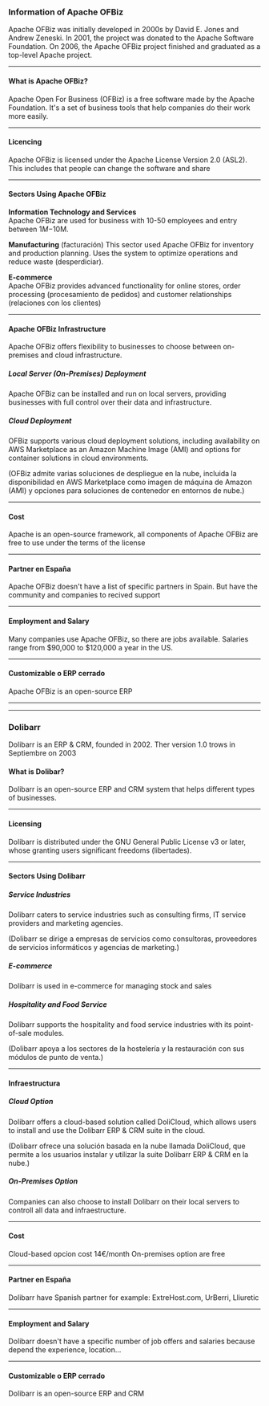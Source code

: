 ### Information of Apache OFBiz
Apache OFBiz was initially developed in 2000s by David E. Jones and Andrew Zeneski.
In 2001, the project was donated to the Apache Software Foundation.
On 2006, the Apache OFBiz project finished  and graduated as a top-level Apache project.

-------
#### What is Apache OFBiz?
Apache Open For Business (OFBiz) is a free software made by the Apache Foundation. It's a set of business tools that help companies do their work more easily. 

-------------------
#### Licencing
Apache OFBiz is licensed under the Apache License Version 2.0 (ASL2). This includes that people can change the software and share

------------
#### Sectors Using Apache OFBiz
**Information Technology and Services**  
Apache OFBiz are used for business with 10-50 employees and entry between $1M-$10M.

**Manufacturing**  (facturación)
This sector used Apache OFBiz for inventory and production planning. Uses the system to optimize operations and reduce waste (desperdiciar).

**E-commerce**  
Apache OFBiz provides advanced functionality for online stores, order processing (procesamiento de pedidos) and customer relationships (relaciones con los clientes)

-----------------

#### Apache OFBiz Infrastructure
Apache OFBiz offers flexibility to businesses to choose between on-premises and cloud infrastructure. 
##### Local Server (On-Premises) Deployment
Apache OFBiz can be installed and run on local servers, providing businesses with full control over their data and infrastructure. 
##### Cloud Deployment
OFBiz supports various cloud deployment solutions, including availability on AWS Marketplace as an Amazon Machine Image (AMI) and options for container solutions in cloud environments.

(OFBiz admite varias soluciones de despliegue en la nube, incluida la disponibilidad en AWS Marketplace como imagen de máquina de Amazon (AMI) y opciones para soluciones de contenedor en entornos de nube.)

------------------
#### Cost
Apache is an open-source framework, all components of Apache OFBiz are  free to use under the terms of the license

-------------
#### Partner en España
Apache OFBiz doesn't have a list of specific partners in Spain. But have the community and companies to recived support

---
#### Employment and Salary
Many companies use Apache OFBiz, so there are jobs available.
Salaries range from $90,000 to $120,000 a year in the US.

---------------------
#### Customizable o ERP cerrado
Apache OFBiz is an open-source ERP

--------
---------
### Dolibarr
Dolibarr is an ERP & CRM, founded in 2002. Ther version 1.0 trows in Septiembre on 2003
#### What is Dolibar?
Dolibarr is an open-source ERP and CRM system that helps different types of businesses.

-----------------
#### Licensing
Dolibarr is distributed under the GNU General Public License v3 or later, whose granting users significant freedoms (libertades). 

-------------------
#### Sectors Using Dolibarr
##### Service Industries
Dolibarr caters to service industries such as consulting firms, IT service providers and marketing agencies.

(Dolibarr se dirige a empresas de servicios como consultoras, proveedores de servicios informáticos y agencias de marketing.)
##### E-commerce
Dolibarr is used in e-commerce for managing stock and sales
##### Hospitality and Food Service
Dolibarr supports the hospitality and food service industries with its point-of-sale modules.

(Dolibarr apoya a los sectores de la hostelería y la restauración con sus módulos de punto de venta.)

-----------------
#### Infraestructura
##### Cloud Option
Dolibarr offers a cloud-based solution called DoliCloud, which allows users to install and use the Dolibarr ERP & CRM suite in the cloud.

(Dolibarr ofrece una solución basada en la nube llamada DoliCloud, que permite a los usuarios instalar y utilizar la suite Dolibarr ERP & CRM en la nube.)

##### On-Premises Option
Companies can also choose to install Dolibarr on their local servers to controll all data and infraestructure.

------------------
#### Cost
Cloud-based opcion cost 14€/month
On-premises option are free

------
#### Partner en España
Dolibarr have Spanish partner for example: ExtreHost.com, UrBerri, Lliuretic

---
#### Employment and Salary
Dolibarr doesn't have a specific number of job offers and salaries because depend the experience, location...

-----
#### Customizable o ERP cerrado
Dolibarr is an open-source ERP and CRM 